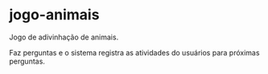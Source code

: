# jogo-animais
Jogo de adivinhação de animais.

Faz perguntas e o sistema registra as atividades do usuários para próximas perguntas.
